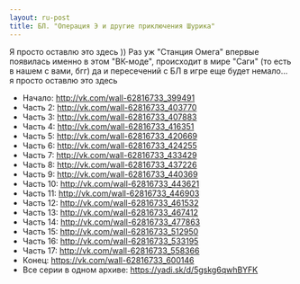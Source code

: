 ```yaml
---
layout: ru-post
title: БЛ. "Операция Э и другие приключения Шурика"
---
```


Я просто оставлю это здесь )) Раз уж "Станция Омега" впервые появилась именно в этом "ВК-моде", происходит в мире "Саги" (то есть в нашем с вами, бгг) да и пересечений с БЛ в игре еще будет немало... я просто оставлю это здесь

- Начало: <http://vk.com/wall-62816733_399491>
- Часть 2: <http://vk.com/wall-62816733_403770>
- Часть 3: <http://vk.com/wall-62816733_407883>
- Часть 4: <http://vk.com/wall-62816733_416351>
- Часть 5: <http://vk.com/wall-62816733_420669>
- Часть 6: <http://vk.com/wall-62816733_424255>
- Часть 7: <http://vk.com/wall-62816733_433429>
- Часть 8: <http://vk.com/wall-62816733_437226>
- Часть 9: <http://vk.com/wall-62816733_440369>
- Часть 10: <http://vk.com/wall-62816733_443621>
- Часть 11: <http://vk.com/wall-62816733_446903>
- Часть 12: <http://vk.com/wall-62816733_461532>
- Часть 13: <http://vk.com/wall-62816733_467412>
- Часть 14: <http://vk.com/wall-62816733_477863>
- Часть 15: <http://vk.com/wall-62816733_512950>
- Часть 16: <http://vk.com/wall-62816733_533195>
- Часть 17: <http://vk.com/wall-62816733_558366>
- Конец: <https://vk.com/wall-62816733_600146>
- Все серии в одном архиве: <https://yadi.sk/d/5gskg6qwhBYFK>
